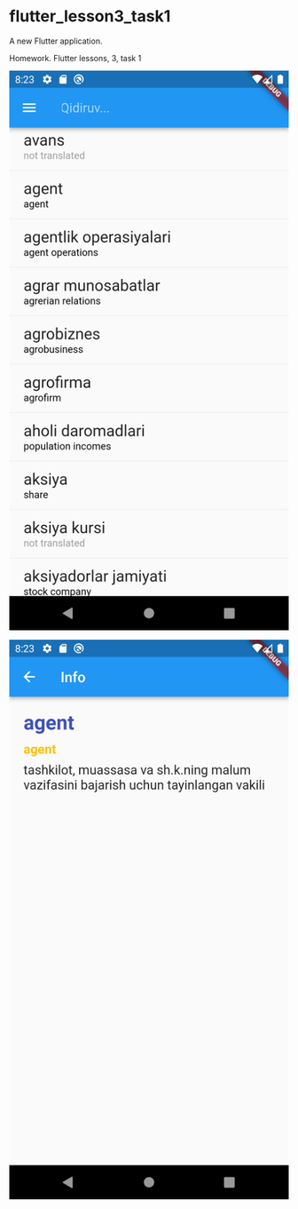 # flutter_lesson3_task1

A new Flutter application.

Homework. Flutter lessons, 3, task 1

![](screen1.png)

![](screen2.png)
